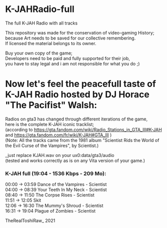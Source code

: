 # K-JAHRadio-full  
The full K-JAH Radio with all tracks  

This repository was made for the conservation of video-gaming History;  
because Art needs to be saved for our collective remembering.  
If licensed the material belongs to its owner.  

Buy your own copy of the game;  
Developers need to be paid and fully supported for their job,  
you have to stay legal and i am not responsible for what you do  ;)


# Now let's feel the peacefull taste of K-JAH Radio hosted by DJ Horace "The Pacifist" Walsh:  

Radios on gta3 has changed through different iterations of the game,  
here is the complete K-JAH iconic tracklist;  
(according to https://gta.fandom.com/wiki/Radio_Stations_in_GTA_III#K-JAH  
and https://gta.fandom.com/fr/wiki/K-JAH#GTA_III )  
(Note: All the tracks came from the 1981 album "Scientist Rids the World of the Evil Curse of the Vampires", by Scientist.)  

_just replace KJAH.wav on your ux0:data/gta3/audio  
(tested and works correctly as is on any Vita version of your game.)  


### K-JAH full (19:04 - 1536 Kbps - 209 Mo):  

00:00 -> 03:59 Dance of the Vampires - Scientist  
04:00 -> 08:39 Your Teeth In My Neck - Scientist  
08:40 -> 11:50 The Corpse Rises - Scientist  
11:51 -> 12:05 Skit  
12:06 -> 16:30 The Mummy's Shroud - Scientist  
16:31 -> 19:04 Plague of Zombies - Scientist  


TheRealToshiRaw_ 2021  
